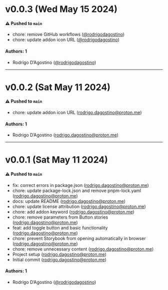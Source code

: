 # v0.0.3 (Wed May 15 2024)

#### ⚠️ Pushed to `main`

- chore: remove GitHub workflows ([@rodrigodagostino](https://github.com/rodrigodagostino))
- chore: update addon icon URL ([@rodrigodagostino](https://github.com/rodrigodagostino))

#### Authors: 1

- Rodrigo D’Agostino ([@rodrigodagostino](https://github.com/rodrigodagostino))

---

# v0.0.2 (Sat May 11 2024)

#### ⚠️ Pushed to `main`

- chore: update addon icon URL (rodrigo.dagostino@proton.me)

#### Authors: 1

- Rodrigo D’Agostino (rodrigo.dagostino@proton.me)

---

# v0.0.1 (Sat May 11 2024)

#### ⚠️ Pushed to `main`

- fix: correct errors in package.json (rodrigo.dagostino@proton.me)
- chore: update package-lock.json and remove pnpm-lock.yaml (rodrigo.dagostino@proton.me)
- docs: update README (rodrigo.dagostino@proton.me)
- chore: update license attribution (rodrigo.dagostino@proton.me)
- chore: add addon keyword (rodrigo.dagostino@proton.me)
- chore: remove parameters from Button stories (rodrigo.dagostino@proton.me)
- feat: add toggle button and basic functionality (rodrigo.dagostino@proton.me)
- chore: prevent Storybook from opening automatically in browser (rodrigo.dagostino@proton.me)
- chore: remove unnecessary content (rodrigo.dagostino@proton.me)
- Project setup (rodrigo.dagostino@proton.me)
- Initial commit (rodrigo.dagostino@proton.me)

#### Authors: 1

- Rodrigo D’Agostino ([@rodrigodagostino](https://github.com/rodrigodagostino))
